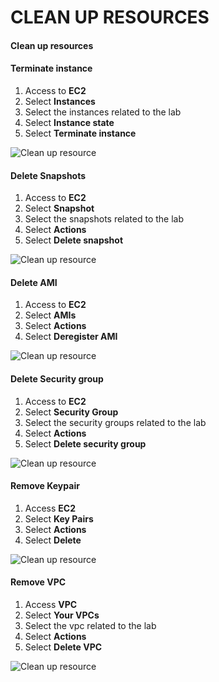 ﻿
# CLEAN UP RESOURCES

#### Clean up resources

#### Terminate instance

1.  Access to  **EC2**
2.  Select  **Instances**
3.  Select the instances related to the lab
4.  Select  **Instance state**
5.  Select  **Terminate instance**

![Clean up resource](https://000004.awsstudygroup.com/images/8-cleanup/0001-cleanup.png?featherlight=false&width=90pc)

#### Delete Snapshots

1.  Access to  **EC2**
2.  Select  **Snapshot**
3.  Select the snapshots related to the lab
4.  Select  **Actions**
5.  Select  **Delete snapshot**

![Clean up resource](https://000004.awsstudygroup.com/images/8-cleanup/0002-cleanup.png?featherlight=false&width=90pc)

#### Delete AMI

1.  Access to  **EC2**
2.  Select  **AMIs**
3.  Select  **Actions**
4.  Select  **Deregister AMI**

![Clean up resource](https://000004.awsstudygroup.com/images/8-cleanup/0003-cleanup.png?featherlight=false&width=90pc)

#### Delete Security group

1.  Access to  **EC2**
2.  Select  **Security Group**
3.  Select the security groups related to the lab
4.  Select  **Actions**
5.  Select  **Delete security group**

![Clean up resource](https://000004.awsstudygroup.com/images/8-cleanup/0004-cleanup.png?featherlight=false&width=90pc)

#### Remove Keypair

1.  Access  **EC2**
2.  Select  **Key Pairs**
3.  Select  **Actions**
4.  Select  **Delete**

![Clean up resource](https://000004.awsstudygroup.com/images/8-cleanup/0005-cleanup.png?featherlight=false&width=90pc)

#### Remove VPC

1.  Access  **VPC**
2.  Select  **Your VPCs**
3.  Select the vpc related to the lab
4.  Select  **Actions**
5.  Select  **Delete VPC**

![Clean up resource](https://000004.awsstudygroup.com/images/8-cleanup/0006-cleanup.png?featherlight=false&width=90pc)
